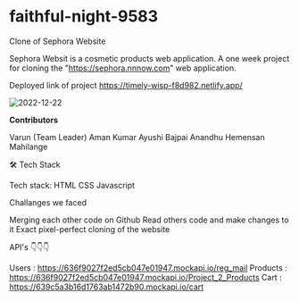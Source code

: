 # faithful-night-9583

Clone of Sephora Website

Sephora Websit is a cosmetic products web application. A one week project for cloning the "https://sephora.nnnow.com" web application.

Deployed link of project
https://timely-wisp-f8d982.netlify.app/

![2022-12-22](https://user-images.githubusercontent.com/106810850/208999215-29b192e9-53fb-48a4-a8aa-54192e093086.png)




**Contributors**

Varun (Team Leader)
Aman Kumar 
Ayushi Bajpai
Anandhu 
Hemensan Mahilange




🛠 Tech Stack

Tech stack: HTML CSS Javascript



Challanges we faced

Merging each other code on Github
Read others code and make changes to it
Exact pixel-perfect cloning of the website



API's      👇👇👇

Users    : https://636f9027f2ed5cb047e01947.mockapi.io/reg_mail
Products : https://636f9027f2ed5cb047e01947.mockapi.io/Project_2_Products
Cart     : https://639c5a3b16d1763ab1472b90.mockapi.io/cart
